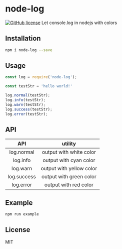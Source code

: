 # node-log
[![GitHub license](https://img.shields.io/badge/license-MIT-blue.svg)](https://raw.githubusercontent.com/cntanglijun/node-log/master/LICENSE.md)
Let console.log in nodejs with colors

## Installation

```bash
npm i node-log --save
```

## Usage

```js
const log = require('node-log');

const testStr = 'hello world!'

log.normal(testStr);
log.info(testStr);
log.warn(testStr);
log.success(testStr);
log.error(testStr);
```

## API

| API | utility |
|:-:|:-:|
| log.normal | output with white color |
| log.info | output with cyan color |
| log.warn | output with yellow color |
| log.success | output with green color |
| log.error | output with red color |

## Example

```bash
npm run example
```

## License

MIT